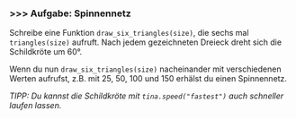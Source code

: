 ### >>> Aufgabe: Spinnennetz

Schreibe eine Funktion ```draw_six_triangles(size)```, die sechs mal ```triangles(size)``` aufruft. 
Nach jedem gezeichneten Dreieck dreht sich die Schildkröte um 60°.

Wenn du nun ```draw_six_triangles(size)``` nacheinander mit verschiedenen Werten aufrufst, 
z.B. mit 25, 50, 100 und 150 erhälst du einen Spinnennetz.

*TIPP: Du kannst die Schildkröte mit ```tina.speed("fastest")``` auch schneller laufen lassen.*